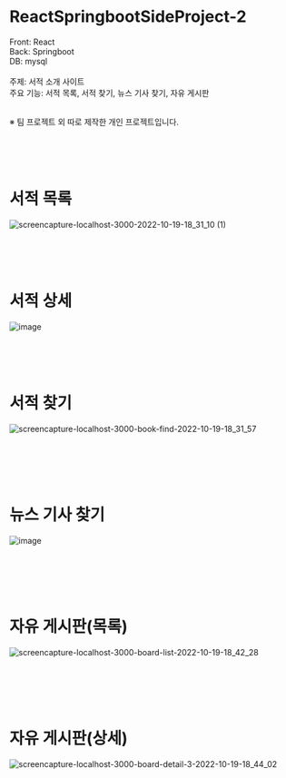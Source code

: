 # ReactSpringbootSideProject-2

Front: React<br>
Back: Springboot<br>
DB: mysql<br><br>
주제: 서적 소개 사이트<br>
주요 기능: 서적 목록, 서적 찾기, 뉴스 기사 찾기, 자유 게시판<br><br>

※ 팀 프로젝트 외 따로 제작한 개인 프로젝트입니다.

<br /><br /><br />

<h1>서적 목록</h1>

![screencapture-localhost-3000-2022-10-19-18_31_10 (1)](https://user-images.githubusercontent.com/107673658/196653910-033b0187-8a95-49c5-960a-a5e1a1d4b7c6.png)

<br /><br /><br />



<h1>서적 상세</h1>

![image](https://user-images.githubusercontent.com/107673658/196767949-e43f8cc0-486f-4e03-8137-ef4367d6269b.png)


<br /><br /><br />


<h1>서적 찾기</h1>


![screencapture-localhost-3000-book-find-2022-10-19-18_31_57](https://user-images.githubusercontent.com/107673658/196654337-de3979d5-18ba-4f42-87bb-1fc506795084.png)


<br /><br /><br /><br />

<h1>뉴스 기사 찾기</h1>

![image](https://user-images.githubusercontent.com/107673658/196654704-73151151-6aca-4553-928c-cb1ec41d6114.png)




<br /><br /><br /><br />

<h1>자유 게시판(목록)</h1>

![screencapture-localhost-3000-board-list-2022-10-19-18_42_28](https://user-images.githubusercontent.com/107673658/196656581-a6ac1ccf-430e-40c1-9bc5-68f12c35b0c8.png)


<br /><br /><br /><br />



<h1>자유 게시판(상세)</h1>



![screencapture-localhost-3000-board-detail-3-2022-10-19-18_44_02](https://user-images.githubusercontent.com/107673658/196656970-59fe1ceb-a2f8-4ba5-a31e-829ba0822acb.png)



